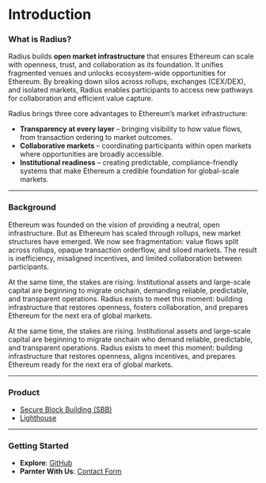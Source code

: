 # Introduction

### What is Radius?

Radius builds **open market infrastructure** that ensures Ethereum can scale with openness, trust, and collaboration as its foundation. It unifies fragmented venues and unlocks ecosystem-wide opportunities for Ethereum. By breaking down silos across rollups, exchanges (CEX/DEX), and isolated markets, Radius enables participants to access new pathways for collaboration and efficient value capture.

Radius brings three core advantages to Ethereum’s market infrastructure:

* **Transparency at every layer** – bringing visibility to how value flows, from transaction ordering to market outcomes.
* **Collaborative markets** – coordinating participants within open markets where opportunities are broadly accessible.&#x20;
* **Institutional readiness** – creating predictable, compliance-friendly systems that make Ethereum a credible foundation for global-scale markets.

***

### Background <a href="#why-radius" id="why-radius"></a>

Ethereum was founded on the vision of providing a neutral, open infrastructure. But as Ethereum has scaled through rollups, new market structures have emerged. We now see fragmentation: value flows split across rollups, opaque transaction orderflow, and siloed markets. The result is inefficiency, misaligned incentives, and limited collaboration between participants.

At the same time, the stakes are rising. Institutional assets and large-scale capital are beginning to migrate onchain, demanding reliable, predictable, and transparent operations. Radius exists to meet this moment: building infrastructure that restores openness, fosters collaboration, and prepares Ethereum for the next era of global markets.

At the same time, the stakes are rising. Institutional assets and large-scale capital are beginning to migrate onchain who demand reliable, predictable, and transparent operations. Radius exists to meet this moment: building infrastructure that restores openness, aligns incentives, and prepares Ethereum ready for the next era of global markets.

***

### Product

* [Secure Block Building (SBB) ](overview/secure-block-building-sbb.md)
* [Lighthouse](overview/lighthouse/)

***

### Getting Started

* **Explore**: [GitHub](https://github.com/radiusxyz)
* **Parnter With Us**: [Contact Form](https://www.theradius.xyz/contact)

